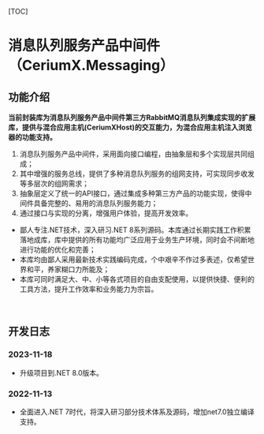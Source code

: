 [TOC]

# 消息队列服务产品中间件（CeriumX.Messaging）

## 功能介绍

**当前封装库为消息队列服务产品中间件第三方RabbitMQ消息队列集成实现的扩展库，提供与混合应用主机(CeriumXHost)的交互能力，为混合应用主机注入浏览器的功能支持。**

1. 消息队列服务产品中间件，采用面向接口编程，由抽象层和多个实现层共同组成；
2. 其中增强的服务总线，提供了多种消息队列服务的组网支持，可实现同步收发等多层次的组网需求；
3. 抽象层定义了统一的API接口，通过集成多种第三方产品的功能实现，使得中间件具备完整的、易用的消息队列服务能力；
4. 通过接口与实现的分离，增强用户体验，提高开发效率。

- 鄙人专注.NET技术，深入研习.NET 8系列源码。本库通过长期实践工作积累落地成库，库中提供的所有功能均广泛应用于业务生产环境，同时会不间断地进行功能的优化和完善；
- 本库均由鄙人采用最新技术实践编码完成，个中艰辛不作过多表述，仅希望世界和平，养家糊口力所能及；
- 本库可同时满足大、中、小等各式项目的自由支配使用，以提供快捷、便利的工具方法，提升工作效率和业务能力为宗旨。

<br>

## 开发日志

### 2023-11-18
- 升级项目到.NET 8.0版本。

### 2022-11-13
- 全面进入.NET 7时代，将深入研习部分技术体系及源码，增加net7.0独立编译支持。

